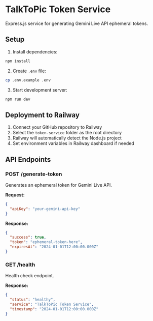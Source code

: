 # TalkToPic Token Service

Express.js service for generating Gemini Live API ephemeral tokens.

## Setup

1. Install dependencies:
```bash
npm install
```

2. Create `.env` file:
```bash
cp .env.example .env
```

3. Start development server:
```bash
npm run dev
```

## Deployment to Railway

1. Connect your GitHub repository to Railway
2. Select the `token-service` folder as the root directory
3. Railway will automatically detect the Node.js project
4. Set environment variables in Railway dashboard if needed

## API Endpoints

### POST /generate-token
Generates an ephemeral token for Gemini Live API.

**Request:**
```json
{
  "apiKey": "your-gemini-api-key"
}
```

**Response:**
```json
{
  "success": true,
  "token": "ephemeral-token-here",
  "expiresAt": "2024-01-01T12:00:00.000Z"
}
```

### GET /health
Health check endpoint.

**Response:**
```json
{
  "status": "healthy",
  "service": "TalkToPic Token Service",
  "timestamp": "2024-01-01T12:00:00.000Z"
}
```